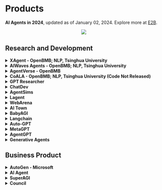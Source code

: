 # Products

**AI Agents in 2024**, updated as of January 02, 2024. Explore more at [E2B](https://e2b.dev/blog/ai-agents-in-2024).

<div align="center">
  <img src="https://github.com/e2b-dev/awesome-ai-agents/blob/main/assets/landscape-latest.png" height="800">
</div>

## Research and Development

<details>
<summary><strong>XAgent - OpenBMB; NLP, Tsinghua University</strong></summary>
<br>

- **Website:** [XAgent Site](https://x-agent.net/)
- **Code:** [GitHub Repository](https://github.com/OpenBMB/XAgent)
- **Stars & Commits:** ![Stars](https://img.shields.io/github/stars/OpenBMB/XAgent?style=round-square&logo=Github&logoColor=white) ![Last Commit](https://img.shields.io/github/last-commit/OpenBMB/XAgent?style=round-square&logo=Github&logoColor=white)

<div align="center">
  <img src="https://github.com/OpenBMB/XAgent/blob/main/assets/readme/ask_for_human_help.png" height="300">
</div>
</details>

<details>
<summary><strong>AIWaves Agents - OpenBMB; NLP, Tsinghua University</strong></summary>
<br>

- **Website:** [AIWaves Agents Site](http://www.aiwaves-agents.com/)
- **Code:** [GitHub Repository](https://github.com/aiwaves-cn/agents)
- **Paper:** [arXiv Paper](https://arxiv.org/abs/2309.07870)
- **Stars & Commits:** ![Stars](https://img.shields.io/github/stars/aiwaves-cn/agents?style=round-square&logo=Github&logoColor=white) ![Last Commit](https://img.shields.io/github/last-commit/aiwaves-cn/agents?style=round-square&logo=Github&logoColor=white)

<div align="center">
  <img src="https://github.com/aiwaves-cn/agents/raw/master/assets/agents-cover.png" height="300">
</div>
</details>

<details>
<summary><strong>AgentVerse - OpenBMB</strong></summary>
<br>

- **Website:** [AgentVerse Site](https://github.com/OpenBMB/AgentVerse)
- **Code:** [GitHub Repository](https://github.com/OpenBMB/AgentVerse)
- **Paper:** [arXiv Paper](https://arxiv.org/abs/2308.10848)
- **Stars & Commits:** ![Stars](https://img.shields.io/github/stars/OpenBMB/AgentVerse?style=round-square&logo=Github&logoColor=white) ![Last Commit](https://img.shields.io/github/last-commit/OpenBMB/AgentVerse?style=round-square&logo=Github&logoColor=white)

<div align="center">
  <img src="https://user-images.githubusercontent.com/11704492/264917097-6db1c907-b7fc-42f9-946c-89853a28f386.png" height="300">
</div>
</details>

<details>
<summary><strong>CoALA - OpenBMB; NLP, Tsinghua University (Code Not Released)</strong></summary>
<br>

- **Code:** [GitHub Repository](https://github.com/ysymyth/awesome-language-agents)
- **Paper:** [arXiv Paper](https://arxiv.org/abs/2309.02427)
- **Stars & Commits:** ![Stars](https://img.shields.io/github/stars/ysymyth/awesome-language-agents?style=round-square&logo=Github&logoColor=white) ![Last Commit](https://img.shields.io/github/last-commit/ysymyth/awesome-language-agents?style=round-square&logo=Github&logoColor=white)
- **Concept Framework:** 提出一种基于认知架构的语言智能体的概念框架，将大型语言模型与生产系统进行类比，系统化地组织了LLM的推理、基础、学习和决策等方法。

<div align="center">
  <img src="https://github.com/ysymyth/awesome-language-agents/blob/main/CoALA.png" height="300">
</div>
</details>

<details>
<summary><strong>GPT Researcher</strong></summary>
<br>

- **Website:** [GPT Researcher Site](https://app.tavily.com/)
- **Code:** [GitHub Repository](https://github.com/assafelovic/gpt-researcher)
- **Stars & Commits:** ![Stars](https://img.shields.io/github/stars/assafelovic/gpt-researcher?style=round-square&logo=Github&logoColor=white) ![Last Commit](https://img.shields.io/github/last-commit/assafelovic/gpt-researcher?style=round-square&logo=Github&logoColor=white)

<div align="center">
  <img src="https://camo.githubusercontent.com/dff812e5382241defc38354361f86394bc6f57811d9494d6e1f4f3fa6fbdc576/68747470733a2f2f636f7772697465722d696d616765732e73332e616d617a6f6e6177732e636f6d2f617263682e706e67" height="300">
</div>
</details>

<details>
<summary><strong>ChatDev</strong></summary>
<br>

- **Code:** [GitHub Repository](https://github.com/OpenBMB/ChatDev)
- **Paper:** [arXiv Paper](https://arxiv.org/abs/2307.07924)
- **Stars & Commits:** ![Stars](https://img.shields.io/github/stars/OpenBMB/ChatDev?style=round-square&logo=Github&logoColor=white) ![Last Commit](https://img.shields.io/github/last-commit/OpenBMB/ChatDev?style=round-square&logo=Github&logoColor=white)
</details>

<details>
<summary><strong>AgentSims</strong></summary>
<br>

- **Website:** [AgentSims Site](https://www.agentsims.com/)
- **Code:** [GitHub Repository](https://github.com/py499372727/AgentSims)
- **Stars & Commits:** ![Stars](https://img.shields.io/github/stars/py499372727/AgentSims?style=round-square&logo=Github&logoColor=white) ![Last Commit](https://img.shields.io/github/last-commit/py499372727/AgentSims?style=round-square&logo=Github&logoColor=white)

<div align="center">
  <img src="https://generation-sessions.s3.amazonaws.com/7fffe1e230aaf47ad7397c3a59f1a690/img/image-1.png" height="300">
</div>
</details>

<details>
<summary><strong>Lagent</strong></summary>
<br>

- **Code:** [GitHub Repository](https://github.com/InternLM/lagent)
- **Stars & Commits:** ![Stars](https://img.shields.io/github/stars/InternLM/lagent?style=round-square&logo=Github&logoColor=white) ![Last Commit](https://img.shields.io/github/last-commit/InternLM/lagent?style=round-square&logo=Github&logoColor=white)

<div align="center">
  <img src="https://user-images.githubusercontent.com/24351120/262059491-cefc4145-2ad8-4f80-b88b-97c05d1b9d3e.png" height="300">
</div>
</details>

<details>
<summary><strong>WebArena</strong></summary>
<br>

- **Website:** [WebArena Site](https://webarena.dev/)
- **Code:** [GitHub Repository](https://github.com/web-arena-x/webarena)
- **Stars & Commits:** ![Stars](https://img.shields.io/github/stars/web-arena-x/webarena?style=round-square&logo=Github&logoColor=white) ![Last Commit](https://img.shields.io/github/last-commit/web-arena-x/webarena?style=round-square&logo=Github&logoColor=white)
</details>

<details>
<summary><strong>AI Town</strong></summary>
<br>

- **Website:** [AI Town Site](https://www.convex.dev/ai-town)
- **Code:** [GitHub Repository](https://github.com/a16z-infra/ai-town)
- **Stars & Commits:** ![Stars](https://img.shields.io/github/stars/a16z-infra/ai-town?style=round-square&logo=Github&logoColor=white) ![Last Commit](https://img.shields.io/github/last-commit/a16z-infra/ai-town?style=round-square&logo=Github&logoColor=white)
- **Description:** AI Town is a virtual town where AI characters live, chat, and socialize. Based on the Stanford generative agents project.
- **Analysis:** [斯坦福小镇二创，8个智能体生活交友，猫猫小镇AI Town人人可搭](https://baijiahao.baidu.com/s?id=1774365864057414257&wfr=spider&for=pc) by 新智元 · Aug 16, 2023
</details>

<details>
<summary><strong>BabyAGI</strong></summary>
<br>

- **GitHub:** [BabyAGI Repository](https://github.com/yoheinakajima/babyagi)
- **Stars & Commits:** ![Stars](https://img.shields.io/github/stars/yoheinakajima/babyagi?style=round-square&logo=Github&logoColor=white) ![Last Commit](https://img.shields.io/github/last-commit/yoheinakajima/babyagi?style=round-square&logo=Github&logoColor=white)
- **Paper:** [Task-driven Autonomous Agent Utilizing GPT-4, Pinecone, and LangChain for Diverse Applications](https://yoheinakajima.com/task-driven-autonomous-agent-utilizing-gpt-4-pinecone-and-langchain-for-diverse-applications/)
</details>

<details>
<summary><strong>Langchain</strong></summary>
<br>

- **GitHub:** [Langchain Repository](https://github.com/hwchase17/langchain)
- **Stars & Commits:** ![Stars](https://img.shields.io/github/stars/hwchase17/langchain?style=round-square&logo=Github&logoColor=white) ![Last Commit](https://img.shields.io/github/last-commit/hwchase17/langchain?style=round-square&logo=Github&logoColor=white)
- **Analysis:** [Langchain精读 by MetaGPT team](https://deepwisdom.feishu.cn/wiki/wikcnhYysy7aaewetJ2sUlZMbeh) - May 8, 2023
</details>

<details>
<summary><strong>Auto-GPT</strong></summary>
<br>

- **GitHub:** [Auto-GPT Repository](https://github.com/Significant-Gravitas/Auto-GPT)
- **Stars & Commits:** ![Stars](https://img.shields.io/github/stars/Significant-Gravitas/Auto-GPT?style=round-square&logo=Github&logoColor=white) ![Last Commit](https://img.shields.io/github/last-commit/Significant-Gravitas/Auto-GPT?style=round-square&logo=Github&logoColor=white)
</details>

<details>
<summary><strong>MetaGPT</strong></summary>
<br>

- **GitHub:** [MetaGPT Repository](https://github.com/geekan/MetaGPT)
- **Stars & Commits:** ![Stars](https://img.shields.io/github/stars/geekan/MetaGPT?style=round-square&logo=Github&logoColor=white) ![Last Commit](https://img.shields.io/github/last-commit/geekan/MetaGPT?style=round-square&logo=Github&logoColor=white)
- **Role:** Assign different roles to GPTs to form a collaborative software entity for complex tasks.
- **Documentation:** MetaGPT takes a one line requirement as input and outputs user stories, competitive analysis, requirements, data structures, APIs, and documents.
- **Videos:**
    - [MetaGPT作者深度解析直播回放](https://www.bilibili.com/video/BV1Ru411V7XL)
    - [How To Install MetaGPT - Build A Startup With One Prompt!!](https://www.youtube.com/watch?v=uT75J_KG_aY)
- **Demo Video:** [Watch Demo](https://github.com/geekan/MetaGPT/assets/2707039/5e8c1062-8c35-440f-bb20-2b0320f8d27d)
</details>

<details>
<summary><strong>AgentGPT</strong></summary>
<br>

- **Website:** [AgentGPT](https://agentgpt.reworkd.ai/)
- **GitHub:** [AgentGPT Repository](https://github.com/reworkd/AgentGPT)
- **Stars & Commits:** ![Stars](https://img.shields.io/github/stars/reworkd/AgentGPT?style=round-square&logo=Github&logoColor=white) ![Last Commit](https://img.shields.io/github/last-commit/reworkd/AgentGPT?style=round-square&logo=Github&logoColor=white)
- **Functionality:** Allows users to configure and deploy Autonomous AI agents that can pursue any goal by thinking of tasks to do, executing them, and learning from the results.
</details>

<details>
<summary><strong>Generative Agents</strong></summary>
<br>

- **GitHub:** [Generative Agents Repository](https://github.com/joonspk-research/generative_agents)
- **Stars & Commits:** ![Stars](https://img.shields.io/github/stars/joonspk-research/generative_agents?style=round-square&logo=Github&logoColor=white) ![Last Commit](https://img.shields.io/github/last-commit/joonspk-research/generative_agents?style=round-square&logo=Github&logoColor=white)

<div align="center">
  <img src="assets/stanford_generative_agents.png" height="300">
</div>
</details>

## Business Product

<details>
<summary><strong>AutoGen - Microsoft</strong></summary>
<br>

- **Website:** [AutoGen Site](https://microsoft.github.io/autogen/)
- **Code:** [View on GitHub](https://github.com/microsoft/autogen)
- **Stars & Commits:** ![Stars](https://img.shields.io/github/stars/microsoft/autogen?style=round-square&logo=Github&logoColor=white) ![Last Commit](https://img.shields.io/github/last-commit/microsoft/autogen?style=round-square&logo=Github&logoColor=white)
</details>

<details>
<summary><strong>AI Agent</strong></summary>
<br>

- **Website:** [AI Agent App](https://aiagent.app/)
- **Description:** Allows users to create their own agents by setting a name with an objective.
</details>

<details>
<summary><strong>SuperAGI</strong></summary>
<br>

- **Website:** [SuperAGI Site](https://superagi.com/)
- **GitHub:** [SuperAGI Repository](https://github.com/TransformerOptimus/SuperAGI)
- **Analysis:** [SuperAGI Speed Framework](https://deepwisdom.feishu.cn/wiki/RlcCwJENIiC0YNkiu6Dcc9Ornlb) by MetaGPT team - June 5, 2023
- **Demo Video:** [Watch Demo](https://github.com/Akki-jain/test/assets/92881074/bb18407a-b6b2-4a9f-9419-ec73ffacd2f8)
</details>

<details>
<summary><strong>Council</strong></summary>
<br>

- **Website:** [Council Platform](https://www.chainml.net/council)
- **GitHub:** [Council Repository](https://github.com/chain-ml/council)
- **Stars & Commits:** ![Stars](https://img.shields.io/github/stars/chain-ml/council?style=round-square&logo=Github&logoColor=white) ![Last Commit](https://img.shields.io/github/last-commit/chain-ml/council?style=round-square&logo=Github&logoColor=white)

<div align="center">
  <img src="https://github.com/chain-ml/council/blob/main/docs/source/introduction/engine_flow.png" height="300">
</div>
</details>
